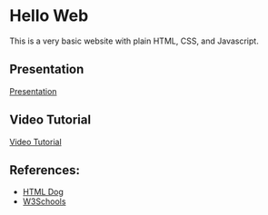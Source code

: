# Hello Web

This is a very basic website with plain HTML, CSS, and Javascript.

## Presentation

[Presentation](https://docs.google.com/presentation/d/1DakkQ1gK8YZ8Ot0iIumdb1Wdk47eYDN9)

## Video Tutorial

[Video Tutorial](http://www.youtube.com)

## References:

- [HTML Dog](https://htmldog.com)
- [W3Schools](https://www.w3schools.com/)